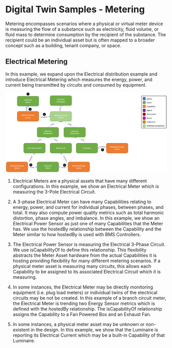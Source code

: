# Digital Twin Samples - Metering

Metering encompasses scenarios where a physical or virtual meter device is measuring the flow of a substance such as electricity, fluid volume, or fluid mass to determine consumption by the recipient of the substance. The recipient could be an individual asset but is often mapped to a broader concept such as a building, tenant company, or space.

## Electrical Metering

In this example, we expand upon the Electrical distribution example and introduce Electrical Metering which measures the energy, power, and current being transmitted by circuits and consumed by equipment.

![Metering-Example1](Images/Metering-Example1.png)

1. Electrical Meters are a physical assets that have many different configurations. In this example, we show an Electrical Meter which is measuring the 3-Pole Electrical Circuit.

2. A 3-phase Electrical Meter can have many Capabilities relating to energy, power, and current for individual phases, between phases, and total. It may also compute power quality metrics such as total harmonic distortion, phase angles, and imbalance. In this example, we show an Electrical Power Sensor as just one of many Capabilities that the Meter has. We use the hostedBy relationship between the Capability and the Meter similar to how hostedBy is used with BMS Controllers.

3. The Electrical Power Sensor is measuring the Electrical 3-Phase Circuit. We use isCapabilityOf to define this relationship. This flexibility abstracts the Meter Asset hardware from the actual Capabilities it is hosting providing flexibility for many different metering scenarios. If a physical meter asset is measuring many circuits, this allows each Capability to be assigned to its associated Electrical Circuit which it is measuring.

4. In some instances, the Electrical Meter may be directly monitoring equipment (i.e. plug load meters) or individual twins of the electrical circuits may be not be created. In this example of a branch circuit meter, the Electrical Meter is trending two Energy Sensor metrics which is defined with the hostedBy relationship. The isCapabilityOf relationship assigns the Capability to a Fan Powered Box and an Exhaust Fan.

5. In some instances, a physical meter asset may be unknown or non-existent in the design. In this example, we show that the Luminaire is reporting its Electrical Current which may be a built-in Capability of that Luminaire.
